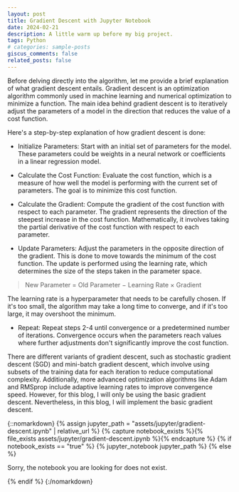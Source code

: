 ```yaml
---
layout: post
title: Gradient Descent with Jupyter Notebook
date: 2024-02-21
description: A little warm up before my big project.
tags: Python
# categories: sample-posts
giscus_comments: false
related_posts: false
---
```


Before delving directly into the algorithm, let me provide a brief explanation of what gradient descent entails. Gradient descent is an optimization algorithm commonly used in machine learning and numerical optimization to minimize a function. The main idea behind gradient descent is to iteratively adjust the parameters of a model in the direction that reduces the value of a cost function.

Here's a step-by-step explanation of how gradient descent is done:
- Initialize Parameters: Start with an initial set of parameters for the model. These parameters could be weights in a neural network or coefficients in a linear regression model.

- Calculate the Cost Function: Evaluate the cost function, which is a measure of how well the model is performing with the current set of parameters. The goal is to minimize this cost function.

- Calculate the Gradient: Compute the gradient of the cost function with respect to each parameter. The gradient represents the direction of the steepest increase in the cost function. Mathematically, it involves taking the partial derivative of the cost function with respect to each parameter.

- Update Parameters: Adjust the parameters in the opposite direction of the gradient. This is done to move towards the minimum of the cost function. The update is performed using the learning rate, which determines the size of the steps taken in the parameter space.

> New Parameter = Old Parameter − Learning Rate × Gradient

The learning rate is a hyperparameter that needs to be carefully chosen. If it's too small, the algorithm may take a long time to converge, and if it's too large, it may overshoot the minimum.

- Repeat: Repeat steps 2-4 until convergence or a predetermined number of iterations. Convergence occurs when the parameters reach values where further adjustments don't significantly improve the cost function.

There are different variants of gradient descent, such as stochastic gradient descent (SGD) and mini-batch gradient descent, which involve using subsets of the training data for each iteration to reduce computational complexity. Additionally, more advanced optimization algorithms like Adam and RMSprop include adaptive learning rates to improve convergence speed. However, for this blog, I will only be using the basic gradient descent. Nevertheless, in this blog, I will implement the basic gradient descent.

{::nomarkdown}
{% assign jupyter_path = "assets/jupyter/gradient-descent.ipynb" | relative_url %}
{% capture notebook_exists %}{% file_exists assets/jupyter/gradient-descent.ipynb %}{% endcapture %}
{% if notebook_exists == "true" %}
{% jupyter_notebook jupyter_path %}
{% else %}

<p>Sorry, the notebook you are looking for does not exist.</p>
{% endif %}
{:/nomarkdown}
